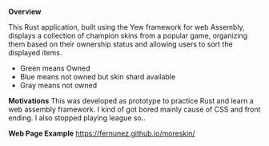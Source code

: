 **Overview**

This Rust application, built using the Yew framework for web Assembly, displays a collection of champion skins from a popular game, organizing them based on their ownership status and allowing users to sort the displayed items. 

* Green means Owned
* Blue means not owned but skin shard available
* Gray means not owned

**Motivations**
This was developed as prototype to practice Rust and learn a web assembly framework. I kind of got bored mainly cause of CSS and front ending. I also stopped playing league so..

**Web Page Example**
https://fernunez.github.io/moreskin/

